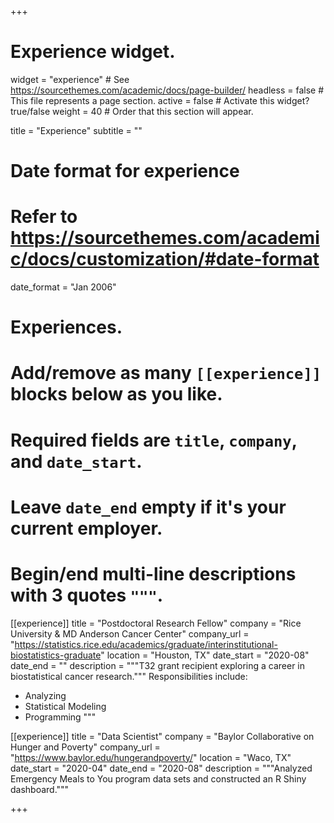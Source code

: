 +++
# Experience widget.
widget = "experience"  # See https://sourcethemes.com/academic/docs/page-builder/
headless = false  # This file represents a page section.
active = false  # Activate this widget? true/false
weight = 40  # Order that this section will appear.

title = "Experience"
subtitle = ""

# Date format for experience
#   Refer to https://sourcethemes.com/academic/docs/customization/#date-format
date_format = "Jan 2006"

# Experiences.
#   Add/remove as many `[[experience]]` blocks below as you like.
#   Required fields are `title`, `company`, and `date_start`.
#   Leave `date_end` empty if it's your current employer.
#   Begin/end multi-line descriptions with 3 quotes `"""`.
[[experience]]
  title = "Postdoctoral Research Fellow"
  company = "Rice University & MD Anderson Cancer Center"
  company_url = "https://statistics.rice.edu/academics/graduate/interinstitutional-biostatistics-graduate"
  location = "Houston, TX"
  date_start = "2020-08"
  date_end = ""
  description = """T32 grant recipient exploring a career in biostatistical cancer research."""
  Responsibilities include:
  
  * Analyzing
  * Statistical Modeling
  * Programming
  """

[[experience]]
  title = "Data Scientist"
  company = "Baylor Collaborative on Hunger and Poverty"
  company_url = "https://www.baylor.edu/hungerandpoverty/"
  location = "Waco, TX"
  date_start = "2020-04"
  date_end = "2020-08"
  description = """Analyzed Emergency Meals to You program data sets and constructed an R Shiny dashboard."""

+++

